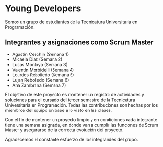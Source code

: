 # Young Developers

Somos un grupo de estudiantes de la Tecnicatura Universitaria en Programación.

## Integrantes y asignaciones como Scrum Master
* Agustín Ceschin (Semana 1)
* Micaela Diaz (Semana 2)
* Lucas Montoya (Semana 3)
* Valentín Morbidelli (Semana 4)
* Lourdes Rebolledo (Semana 5)
* Lujan Rebolledo (Semana 6)
* Ana Zambrana (Semana 7)

El objetivo de este proyecto es mantener un registro de actividades y soluciones para el cursado del tercer semestre de la Tecnicatura Universitaria en Programación. Todas las contribuciones son hechas por los miembros del equipo en base a lo visto en las clases.

Con el fin de mantener un proyecto limpio y en condiciones cada integrante tiene una semana asignada, en donde van a cumplir las funciones de Scrum Master y asegurarse de la correcta evolución del proyecto.

Agradecemos el constante esfuerzo de los integrandes del grupo.
